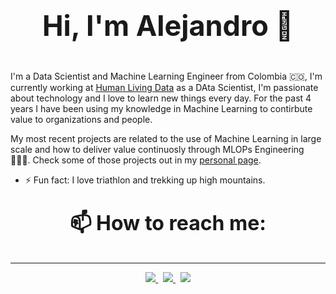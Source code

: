 # <p align="center" style="font-size: 45;"> Hi, I'm Alejandro 👾</p>

I'm a Data Scientist and Machine Learning Engineer from Colombia 🇨🇴, I'm currently working at [Human Living Data](https://www.humanld.io/home) as a DAta Scientist, I'm passionate about technology and I love to learn new things every day. For the past 4 years I have been using my knowledge in Machine Learning to contirbute value to organizations and people.

My most recent projects are related to the use of Machine Learning in large scale and how to deliver value continuosly through MLOPs Engineering 👨🏽‍💻. Check some of those projects out in my [personal page](https://alejohz.github.io/).

- ⚡ Fun fact: I love triathlon and trekking up high mountains.
### <p align="center" style="font-size: 32;">📫 How to reach me:</p>
---
<p align="center">
<a href="https://twitter.com/alejohenao98">
  <img src="https://img.shields.io/badge/Twitter-%231DA1F2.svg?style=for-the-badge&logo=Twitter&logoColor=white" />
  </a>
  &nbsp;
  <a href="https://www.linkedin.com/in/alejandro-henao-zapata-95855511a/">
  <img src=https://img.shields.io/badge/linkedin-%230077B5.svg?style=for-the-badge&logo=linkedin&logoColor=white>
  </a>
  &nbsp;
    <a href="mailto:alejandrohenao91@gmail.com">
  <img src=https://img.shields.io/badge/Gmail-D14836?style=for-the-badge&logo=gmail&logoColor=white>
  </a>
</p>
<!--
**alejohz/alejohz** is a ✨ _special_ ✨ repository because its `README.md` (this file) appears on your GitHub profile.

Here are some ideas to get you started:

- 🔭 I’m currently working on ...
- 🌱 I’m currently learning ...
- 👯 I’m looking to collaborate on ...
- 🤔 I’m looking for help with ...
- 💬 Ask me about ...
- 📫 How to reach me: ...
- 😄 Pronouns: ...
- ⚡ Fun fact: ...
-->
